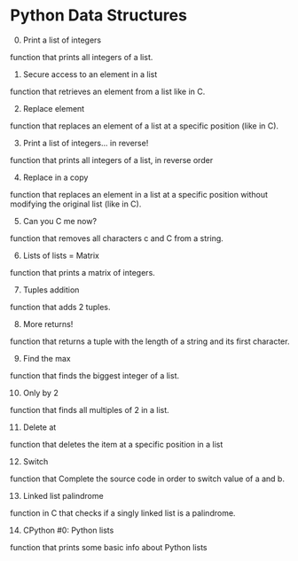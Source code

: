 # Python Data Structures


0. Print a list of integers

 function that prints all integers of a list.

1. Secure access to an element in a list

function that retrieves an element from a list like in C.

2. Replace element

 function that replaces an element of a list at a specific position (like in C).

3. Print a list of integers... in reverse!

function that prints all integers of a list, in reverse order

4. Replace in a copy

function that replaces an element in a list at a specific position without modifying the original list (like in C).

5. Can you C me now?

function that removes all characters c and C from a string.

6. Lists of lists = Matrix

function that prints a matrix of integers.

7. Tuples addition

 function that adds 2 tuples.

8. More returns!

 function that returns a tuple with the length of a string and its first character.

9. Find the max

function that finds the biggest integer of a list.

10. Only by 2

 function that finds all multiples of 2 in a list.

11. Delete at

 function that deletes the item at a specific position in a list

12. Switch

function that Complete the source code in order to switch value of a and b.

13. Linked list palindrome

 function in C that checks if a singly linked list is a palindrome.

14. CPython #0: Python lists

 function that prints some basic info about Python lists


